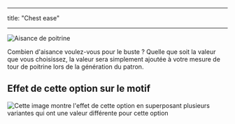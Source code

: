 - - -
title: "Chest ease"
- - -

![Aisance de poitrine](chestease.svg)

Combien d'aisance voulez-vous pour le buste ? Quelle que soit la valeur que vous choisissez, la valeur sera simplement ajoutée à votre mesure de tour de poitrine lors de la génération du patron.

## Effet de cette option sur le motif

![Cette image montre l'effet de cette option en superposant plusieurs variantes qui ont une valeur différente pour cette option](sven_chestease_sample.svg "Effect of this option on the pattern")

